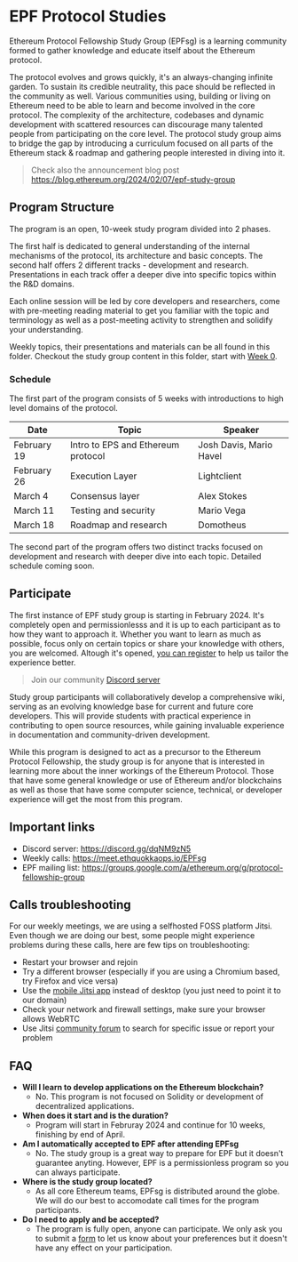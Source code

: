 # EPF Protocol Studies

Ethereum Protocol Fellowship Study Group (EPFsg) is a learning community formed to gather knowledge and educate itself about the Ethereum protocol. 

The protocol evolves and grows quickly, it's an always-changing infinite garden. To sustain its credible neutrality, this pace should be reflected in the community as well. Various communities using, building or living on Ethereum need to be able to learn and become involved in the core protocol. The complexity of the architecture, codebases and dynamic development with scattered resources can discourage many talented people from participating on the core level. The protocol study group aims to bridge the gap by introducing a curriculum focused on all parts of the Ethereum stack & roadmap and gathering people interested in diving into it. 

> Check also the announcement blog post https://blog.ethereum.org/2024/02/07/epf-study-group

## Program Structure

The program is an open, 10-week study program divided into 2 phases. 

The first half is dedicated to general understanding of the internal mechanisms of the protocol, its architecture and basic concepts. The second half offers 2 different tracks - development and research. Presentations in each track offer a deeper dive into specific topics within the R&D domains.  

Each online session will be led by core developers and researchers, come with pre-meeting reading material to get you familiar with the topic and terminology as well as a post-meeting activity to strengthen and solidify your understanding.

Weekly topics, their presentations and materials can be all found in this folder. Checkout the study group content in this folder, start with [Week 0](eps/week0.md).

### Schedule

The first part of the program consists of 5 weeks with introductions to high level domains of the protocol. 

| Date        | Topic                              | Speaker                 |
| ----------- | ---------------------------------- | ----------------------- |
| February 19 | Intro to EPS and Ethereum protocol | Josh Davis, Mario Havel |
| February 26 | Execution Layer                    | Lightclient             |
| March 4     | Consensus layer                    | Alex Stokes             |
| March 11    | Testing and security               | Mario Vega              |
| March 18    | Roadmap and research               | Domotheus               |

The second part of the program offers two distinct tracks focused on development and research with deeper dive into each topic. Detailed schedule coming soon.

## Participate

The first instance of EPF study group is starting in February 2024. It's completely open and permissionlesss and it is up to each participant as to how they want to approach it. Whether you want to learn as much as possible, focus only on certain topics or share your knowledge with others, you are welcomed. Altough it's opened, [you can register](https://forms.gle/7TqmryC217EPwgqr9) to help us tailor the experience better.

> Join our community [Discord server](https://discord.gg/HnCjCvCN)

Study group participants will collaboratively develop a comprehensive wiki, serving as an evolving knowledge base for current and future core developers. This will provide students with practical experience in contributing to open source resources, while gaining invaluable experience in documentation and community-driven development.

While this program is designed to act as a precursor to the Ethereum Protocol Fellowship, the study group is for anyone that is interested in learning more about the inner workings of the Ethereum Protocol. Those that have some general knowledge or use of Ethereum and/or blockchains as well as those that have some computer science, technical, or developer experience will get the most from this program.

## Important links

- Discord server: https://discord.gg/dqNM9zN5
- Weekly calls: https://meet.ethquokkaops.io/EPFsg
- EPF mailing list: https://groups.google.com/a/ethereum.org/g/protocol-fellowship-group

## Calls troubleshooting

For our weekly meetings, we are using a selfhosted FOSS platform Jitsi. Even though we are doing our best, some people might experience problems during these calls, here are few tips on troubleshooting:

- Restart your browser and rejoin
- Try a different browser (especially if you are using a Chromium based, try Firefox and vice versa)
- Use the [mobile Jitsi app](https://jitsi.org/downloads/) instead of desktop (you just need to point it to our domain)
- Check your network and firewall settings, make sure your browser allows WebRTC
- Use Jitsi [community forum](https://community.jitsi.org/) to search for specific issue or report your problem

## FAQ

- **Will I learn to develop applications on the Ethereum blockchain?**
    - No. This program is not focused on Solidity or development of decentralized applications. 
- **When does it start and is the duration?**
    - Program will start in Februray 2024 and continue for 10 weeks, finishing by end of April. 
- **Am I automatically accepted to EPF after attending EPFsg**
    - No. The study group is a great way to prepare for EPF but it doesn't guarantee anyting. However, EPF is a permissionless program so you can always participate. 
- **Where is the study group located?**
    - As all core Ethereum teams, EPFsg is distributed around the globe. We will do our best to accomodate call times for the program participants.
- **Do I need to apply and be accepted?**
    - The program is fully open, anyone can participate. We only ask you to submit a [form](https://forms.gle/7TqmryC217EPwgqr9) to let us know about your preferences but it doesn't have any effect on your participation. 